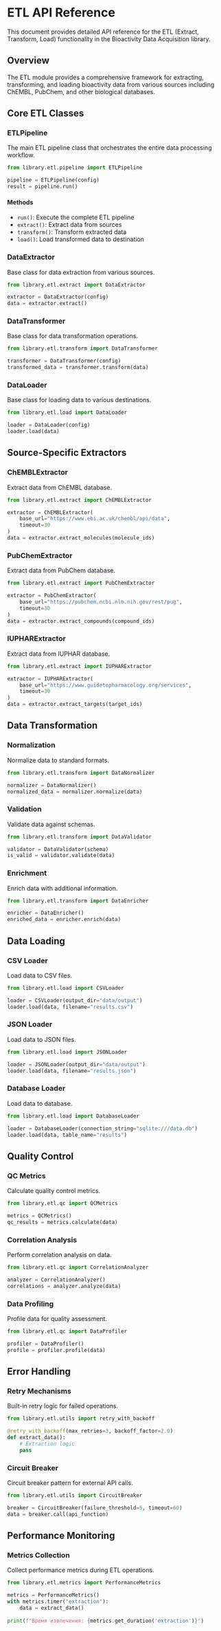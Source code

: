 # ETL API Reference

This document provides detailed API reference for the ETL (Extract, Transform, Load) functionality in the Bioactivity Data Acquisition library.

## Overview

The ETL module provides a comprehensive framework for extracting, transforming, and loading bioactivity data from various sources including ChEMBL, PubChem, and other biological databases.

## Core ETL Classes

### ETLPipeline

The main ETL pipeline class that orchestrates the entire data processing workflow.

```python
from library.etl.pipeline import ETLPipeline

pipeline = ETLPipeline(config)
result = pipeline.run()
```

#### Methods

- `run()`: Execute the complete ETL pipeline
- `extract()`: Extract data from sources
- `transform()`: Transform extracted data
- `load()`: Load transformed data to destination

### DataExtractor

Base class for data extraction from various sources.

```python
from library.etl.extract import DataExtractor

extractor = DataExtractor(config)
data = extractor.extract()
```

### DataTransformer

Base class for data transformation operations.

```python
from library.etl.transform import DataTransformer

transformer = DataTransformer(config)
transformed_data = transformer.transform(data)
```

### DataLoader

Base class for loading data to various destinations.

```python
from library.etl.load import DataLoader

loader = DataLoader(config)
loader.load(data)
```

## Source-Specific Extractors

### ChEMBLExtractor

Extract data from ChEMBL database.

```python
from library.etl.extract import ChEMBLExtractor

extractor = ChEMBLExtractor(
    base_url="https://www.ebi.ac.uk/chembl/api/data",
    timeout=30
)
data = extractor.extract_molecules(molecule_ids)
```

### PubChemExtractor

Extract data from PubChem database.

```python
from library.etl.extract import PubChemExtractor

extractor = PubChemExtractor(
    base_url="https://pubchem.ncbi.nlm.nih.gov/rest/pug",
    timeout=30
)
data = extractor.extract_compounds(compound_ids)
```

### IUPHARExtractor

Extract data from IUPHAR database.

```python
from library.etl.extract import IUPHARExtractor

extractor = IUPHARExtractor(
    base_url="https://www.guidetopharmacology.org/services",
    timeout=30
)
data = extractor.extract_targets(target_ids)
```

## Data Transformation

### Normalization

Normalize data to standard formats.

```python
from library.etl.transform import DataNormalizer

normalizer = DataNormalizer()
normalized_data = normalizer.normalize(data)
```

### Validation

Validate data against schemas.

```python
from library.etl.transform import DataValidator

validator = DataValidator(schema)
is_valid = validator.validate(data)
```

### Enrichment

Enrich data with additional information.

```python
from library.etl.transform import DataEnricher

enricher = DataEnricher()
enriched_data = enricher.enrich(data)
```

## Data Loading

### CSV Loader

Load data to CSV files.

```python
from library.etl.load import CSVLoader

loader = CSVLoader(output_dir="data/output")
loader.load(data, filename="results.csv")
```

### JSON Loader

Load data to JSON files.

```python
from library.etl.load import JSONLoader

loader = JSONLoader(output_dir="data/output")
loader.load(data, filename="results.json")
```

### Database Loader

Load data to database.

```python
from library.etl.load import DatabaseLoader

loader = DatabaseLoader(connection_string="sqlite:///data.db")
loader.load(data, table_name="results")
```

## Quality Control

### QC Metrics

Calculate quality control metrics.

```python
from library.etl.qc import QCMetrics

metrics = QCMetrics()
qc_results = metrics.calculate(data)
```

### Correlation Analysis

Perform correlation analysis on data.

```python
from library.etl.qc import CorrelationAnalyzer

analyzer = CorrelationAnalyzer()
correlations = analyzer.analyze(data)
```

### Data Profiling

Profile data for quality assessment.

```python
from library.etl.qc import DataProfiler

profiler = DataProfiler()
profile = profiler.profile(data)
```

## Error Handling

### Retry Mechanisms

Built-in retry logic for failed operations.

```python
from library.etl.utils import retry_with_backoff

@retry_with_backoff(max_retries=3, backoff_factor=2.0)
def extract_data():
    # Extraction logic
    pass
```

### Circuit Breaker

Circuit breaker pattern for external API calls.

```python
from library.etl.utils import CircuitBreaker

breaker = CircuitBreaker(failure_threshold=5, timeout=60)
data = breaker.call(api_function)
```

## Performance Monitoring

### Metrics Collection

Collect performance metrics during ETL operations.

```python
from library.etl.metrics import PerformanceMetrics

metrics = PerformanceMetrics()
with metrics.timer("extraction"):
    data = extract_data()
    
print(f"Время извлечения: {metrics.get_duration('extraction')}")
```
